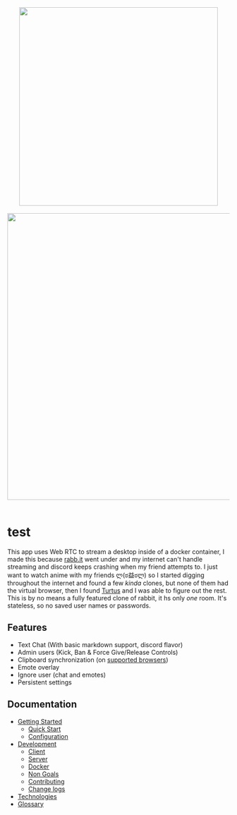 <div align="center">
<a href="https://n.eko.moe/#/" ><img src="https://raw.githubusercontent.com/nurdism/neko/master/docs/_media/logo.png" width="450" height="auto"/></a>
<br/>
<br/>
<img src="https://i.imgur.com/ZSzbQr7.gif" width="650" height="auto"/>
<br/>
<br/>
</div>

# test
 This app uses Web RTC to stream a desktop inside of a docker container, I made this because [rabb.it](https://en.wikipedia.org/wiki/Rabb.it) went under and my internet can't handle streaming and discord keeps crashing when my friend attempts to. I just want to watch anime with my friends ლ(ಠ益ಠლ) so I started digging throughout the internet and found a few *kinda* clones, but none of them had the virtual browser, then I found [Turtus](https://github.com/Khauri/Turtus) and I was able to figure out the rest. This is by no means a fully featured clone of rabbit, it hs only *one* room. It's stateless, so no saved user names or passwords. 

## Features
  * Text Chat (With basic markdown support, discord flavor)
  * Admin users (Kick, Ban & Force Give/Release Controls)
  * Clipboard synchronization (on [supported browsers](https://developer.mozilla.org/en-US/docs/Web/API/Clipboard/readText))
  * Emote overlay
  * Ignore user (chat and emotes)
  * Persistent settings
  
## Documentation

* [Getting Started](https://n.eko.moe/#/getting-started)
  * [Quick Start](https://n.eko.moe/#/quick-start)
  * [Configuration](https://n.eko.moe/#/configuration)
* [Development](https://n.eko.moe/#/development)
  * [Client](https://n.eko.moe/#/client)
  * [Server](https://n.eko.moe/#/server)
  * [Docker](https://n.eko.moe/#/docker)
  * [Non Goals](https://n.eko.moe/#/non-goals)
  * [Contributing](https://n.eko.moe/#/contributing)
  * [Change logs](https://n.eko.moe/#/change-logs/)
* [Technologies](https://n.eko.moe/#/technologies)
* [Glossary](https://n.eko.moe/#/glossary)
